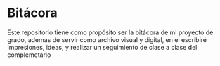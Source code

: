 # Bitácora

Este repositorio tiene como propósito ser la bitácora de mi proyecto de grado, ademas de servir como archivo visual y digital, en el escribiré impresiones, ideas, y realizar un seguimiento de clase a clase del complemetario
